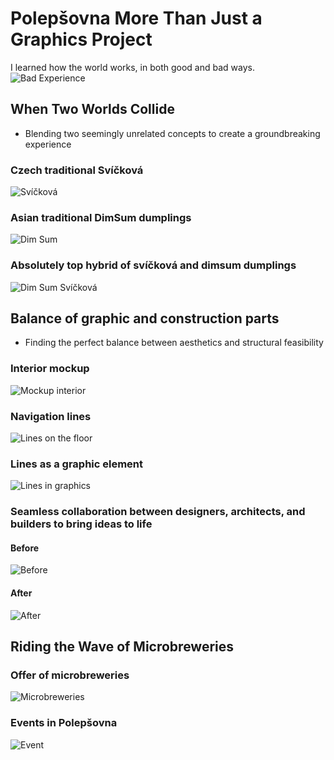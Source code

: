 # Polepšovna More Than Just a Graphics Project

I learned how the world works, in both good and bad ways.
![Bad Experience](/02_first_impressions/images_casestudy/graph@4x.png)


## When Two Worlds Collide
- Blending two seemingly unrelated concepts to create a groundbreaking experience 
### Czech traditional Svíčková  
![Svíčková](/02_first_impressions/images_casestudy/svickova.jpg)
### Asian traditional DimSum dumplings
![Dim Sum](/02_first_impressions/images_casestudy/dimsum.webp)
### Absolutely top hybrid of svíčková and dimsum dumplings
![Dim Sum Svíčková](/02_first_impressions/images_casestudy/dimsumsvickova.jpg)


## Balance of graphic and construction parts
- Finding the perfect balance between aesthetics and structural feasibility    
### Interior mockup
![Mockup interior](/02_first_impressions/images_casestudy/interior.png)
### Navigation lines
![Lines on the floor](/02_first_impressions/images_casestudy/floor_lines.jpg)
### Lines as a graphic element
![Lines in graphics](/02_first_impressions/images_casestudy/poster.png)


### Seamless collaboration between designers, architects, and builders to bring ideas to life

#### Before
![Before](/02_first_impressions/images_casestudy/mess.jpg)

#### After
![After](/02_first_impressions/images_casestudy/interior.jpeg)


## Riding the Wave of Microbreweries

### Offer of microbreweries
![Microbreweries](/02_first_impressions/images_casestudy/Microbreweries.jpeg)

### Events in Polepšovna
![Event](/02_first_impressions/images_casestudy/event.png)

